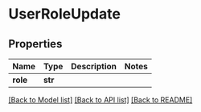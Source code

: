 # UserRoleUpdate

## Properties
Name | Type | Description | Notes
------------ | ------------- | ------------- | -------------
**role** | **str** |  | 

[[Back to Model list]](../README.md#documentation-for-models) [[Back to API list]](../README.md#documentation-for-api-endpoints) [[Back to README]](../README.md)


